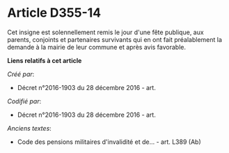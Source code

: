 # Article D355-14

Cet insigne est solennellement remis le jour d'une fête publique, aux parents, conjoints et partenaires survivants qui en ont
fait préalablement la demande à la mairie de leur commune et après avis favorable.

**Liens relatifs à cet article**

_Créé par_:

  - Décret n°2016-1903 du 28 décembre 2016 - art.

_Codifié par_:

  - Décret n°2016-1903 du 28 décembre 2016 - art.

_Anciens textes_:

  - Code des pensions militaires d'invalidité et de... - art. L389 (Ab)
